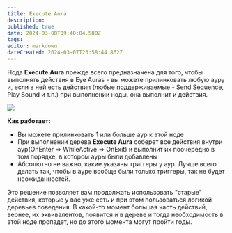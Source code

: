 ```yaml
---
title: Execute Aura
description: 
published: true
date: 2024-03-08T09:40:04.580Z
tags: 
editor: markdown
dateCreated: 2024-03-07T23:58:44.862Z
---
```



Нода **Execute Aura** прежде всего предназначена для того, чтобы выполнять действия в Eye Auras - вы можете прилинковать любую ауру и, если в ней есть действия (любые поддерживаемые - Send Sequence, Play Sound и т.п.) при выполнении ноды, она выполнит и действия. 

![](https://i.imgur.com/i98jFM0.png)

**Как работает:**
- Вы можете прилинковать 1 или больше аур к этой ноде
- При выполнении дерева **Execute Aura** соберет все действия внутри аур(OnEnter => WhileActive => OnExit) и выполнит их поочередно в том порядке, в котором ауры были добавлены
- Абсолютно не важно, какие указаны триггеры у аур. Лучше всего делать так, чтобы в ауре вообще были только триггеры, так не будет неожиданностей.

Это решение позволяет вам продолжать использовать "старые" действия, которые у вас уже есть и при этом пользоваться логикой деревьев поведения. В какой-то момент большая часть действий, вернее, их эквивалентов, появится и в дереве и тогда необходимость в этой ноде пропадет, но до этого момента могут пройти годы.